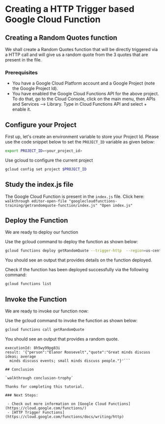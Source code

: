 # Creating a HTTP Trigger based Google Cloud Function

## Creating a Random Quotes function
We shall create a Random Quotes function that will be directly triggered via a HTTP call and will give us a random quote from the 3 quotes that are present in the file. 

### Prerequisites

 -  You have a Google Cloud Platform account and a Google Project (note the Google Project Id).
 -  You have enabled the Google Cloud Functions API for the above project. To do that, go to the Cloud Console, click on the main menu, then APIs and Services --> Library. Type in Cloud Functions API and select + enable it.
 
## Configure your Project
First up, let's create an environment variable to store your Project Id. Please use the code snippet below to set the `PROJECT_ID` variable as given below:

```bash
export PROJECT_ID=<your_project_id>
```
Use gcloud to configure the current project
```bash
gcloud config set project $PROJECT_ID
```
 
## Study the index.js file

The Google Cloud Function is present in the `index.js` file. 
Click here: `walkthrough editor-open-file "googlecloudfunctions-training/getrandomquote-function/index.js" "Open index.js"`

## Deploy the Function

We are ready to deploy our function

Use the gcloud command to deploy the function as shown below:

```bash
gcloud functions deploy getRandomQuote --trigger-http  --region=us-central1 --runtime=nodejs6 
```

You should see an output that provides details on the function deployed. 

Check if the function has been deployed successfully via the following command:

```bash
gcloud functions list
```

## Invoke the Function

We are ready to invoke our function now: 

Use the gcloud command to invoke the function as shown below:

```bash
gcloud functions call getRandomQuote
```

You should see an output that provides a random quote.
```
executionId: 8h5wy99pg83i
result: '{"person":"Elanor Roosevelt","quote":"Great minds discuss ideas; average
  minds discuss events; small minds discuss people."}'```

## Conclusion

`walkthrough conclusion-trophy`

Thanks for completing this tutorial.

### Next Steps:

 - Check out more information on [Google Cloud Functions](https://cloud.google.com/functions/) 
 - [HTTP Trigger Functions](https://cloud.google.com/functions/docs/writing/http)

